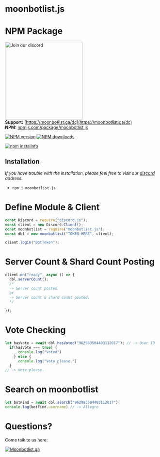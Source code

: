 # moonbotlist.js
# NPM Package
<a href="https://moonbotlist.ga/dc" target="_blank"><img src="https://logos-world.net/wp-content/uploads/2020/12/Discord-Logo.png?size=512" alt="Join our discord" width="256"></a><br>
**Support:** [https://moonbotlist.ga/dc](https://moonbotlist.ga/dc) <br>
**NPM:** [npmjs.com/package/moonbotlist.js](https://www.npmjs.com/package/moonbotlist.js)<br>

<a href="https://www.npmjs.com/package/moonbotlist.js/"><img src="https://img.shields.io/npm/v/moonbotlist.js?style=plastic?maxAge=3600" alt="NPM version" /></a>
<a href="https://www.npmjs.com/package/moonbotlist.js"><img src="https://img.shields.io/npm/dt/moonbotlist.js.svg?maxAge=3600" alt="NPM downloads" /></a>


<a href="https://nodei.co/npm/moonbotlist.js"><img src="https://nodei.co/npm/moonbotlist.js.png?downloads=true&stars=true" alt="npm installnfo" /></a>

## Installation
*If you have trouble with the installation, please feel free to visit our [discord](https://moonbotlist.ga/dc) address.*
- `npm i moonbotlist.js`

# Define Module & Client
```js
const Discord = require("discord.js");
const client = new Discord.Client();
const moonbotlist = require("moonbotlist.js");
const dbl = new moonbotlist("TOKEN-HERE", client);

client.login("BotToken");
```

# Server Count & Shard Count Posting
```js
client.on("ready", async () => {
  dbl.serverCount();
  /* 
  -> Server count posted. 
  or 
  -> Server count & shard count posted.
  */

});
```

# Vote Checking
```js
let hasVote = await dbl.hasVoted("962983504403112017"); // -> User ID
  if(hasVote === true) {
      console.log("Voted")
    } else {
      console.log("Vote please.")
  }
// -> Vote please.
```

# Search on moonbotlist
```js
let botFind = await dbl.search("962983504403112017");
console.log(botFind.username) // -> Allegro
```


# Questions?
Come talk to us here:

[![Moonbotlist.ga](https://discord.com/api/guilds/936511306306039818/embed.png?style=banner1)](https://discord.gg/QMdsVH4Ezc)

